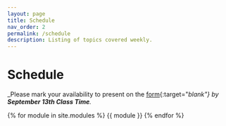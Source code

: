 ```yaml
---
layout: page
title: Schedule
nav_order: 2
permalink: /schedule
description: Listing of topics covered weekly.
---
```


# Schedule
_Please mark your availability to present on the [form](https://forms.gle/nQQo7RD4bFAzTHiu7){:target="_blank"} by **September 13th Class Time**._

{% for module in site.modules %}
{{ module }}
{% endfor %}
